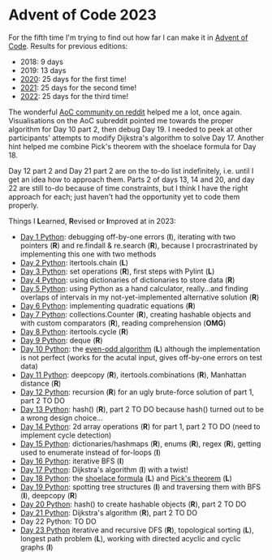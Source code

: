 # Advent of Code 2023

For the fifth time I'm trying to find out how far I can make it in [Advent of Code](https://adventofcode.com/2023/). Results for previous editions:
* 2018: 9 days
* 2019: 13 days
* [2020](https://github.com/Leftfish/Advent-of-Code-2020): 25 days for the first time!
* [2021](https://github.com/Leftfish/Advent-of-Code-2021): 25 days for the second time!
* [2022](https://github.com/Leftfish/Advent-of-Code-2022): 25 days for the third time!

The wonderful [AoC community on reddit](https://www.reddit.com/r/adventofcode/) helped me a lot, once again. Visualisations on the AoC subreddit pointed me towards the proper algorithm for Day 10 part 2, then debug Day 19. I needed to peek at other participants' attempts to modify Dijkstra's algorithm to solve Day 17. Another hint helped me combine Pick's theorem with the shoelace formula for Day 18.

Day 12 part 2 and Day 21 part 2 are on the to-do list indefinitely, i.e. until I get an idea how to approach them. Parts 2 of days 13, 14 and 20, and day 22 are still to-do because of time constraints, but I think I have the right approach for each; just haven't had the opportunity yet to code them properly.

Things I **L**earned, **R**evised or **I**mproved at in 2023:

* [Day 1 Python](01/d01.py): debugging off-by-one errors (**I**), iterating with two pointers (**R**) and re.findall & re.search (**R**), because I procrastrinated by implementing this one with two methods
* [Day 2 Python](02/d02.py): itertools.chain (**L**)
* [Day 3 Python](03/d03.py): set operations (**R**), first steps with Pylint (**L**)
* [Day 4 Python](04/d04.py): using dictionaries of dictionaries to store data (**R**)
* [Day 5 Python](05/d05.py): using Python as a hand calculator, really...and finding overlaps of intervals in my not-yet-implemented alternative solution (**R**)
* [Day 6 Python](06/d06.py): implementing quadratic equations (**R**)
* [Day 7 Python](07/d07.py): collections.Counter (**R**), creating hashable objects and with custom comparators (**R**), reading comprehension (**OMG**)
* [Day 8 Python](08/d08.py): itertools.cycle (**R**)
* [Day 9 Python](09/d09.py): deque (**R**)
* [Day 10 Python](10/d10.py): the [even-odd algorithm](https://en.wikipedia.org/wiki/Even%E2%80%93odd_rule) (**L**) although the implementation is not perfect (works for the acutal input, gives off-by-one errors on test data)
* [Day 11 Python](11/d11.py): deepcopy (**R**), itertools.combinations (**R**), Manhattan distance (**R**)
* [Day 12 Python](12/d12.py): recursion (**R**) for an ugly brute-force solution of part 1, part 2 TO DO
* [Day 13 Python](13/d13.py): hash() (**R**), part 2 TO DO because hash() turned out to be a wrong design choice...
* [Day 14 Python](14/d14.py): 2d array operations (**R**) for part 1, part 2 TO DO (need to implement cycle detection)
* [Day 15 Python](15/d15.py): dictionaries/hashmaps (**R**), enums (**R**), regex (**R**), getting used to enumerate instead of for-loops (**I**)
* [Day 16 Python](16/d16.py): iterative BFS (**I**)
* [Day 17 Python](17/d17.py): Dijkstra's algorithm (**I**) with a twist!
* [Day 18 Python](18/d18.py): the [shoelace formula](https://en.wikipedia.org/wiki/Shoelace_formula) (**L**) and [Pick's theorem](https://en.wikipedia.org/wiki/Pick%27s_theorem) (**L**)
* [Day 19 Python](19/d19.py): spotting tree structures (**I**) and traversing them with BFS (**I**), deepcopy (**R**)
* [Day 20 Python](20/d20.py): hash() to create hashable objects (**R**), part 2 TO DO
* [Day 21 Python](21/d21.py): Dijkstra's algorithm (**R**), part 2 TO DO
* Day 22 Python: TO DO
* [Day 23 Python](23/d23.py) iterative and recursive DFS (**R**), topological sorting (**L**), longest path problem (**L**), working with directed acyclic and cyclic graphs (**I**)